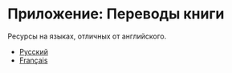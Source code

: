 # Приложение: Переводы книги

Ресурсы на языках, отличных от английского.

- [Русский](https://doc.rust-lang.ru/async-book/)
- [Français](https://jimskapt.github.io/async-book-fr/)
